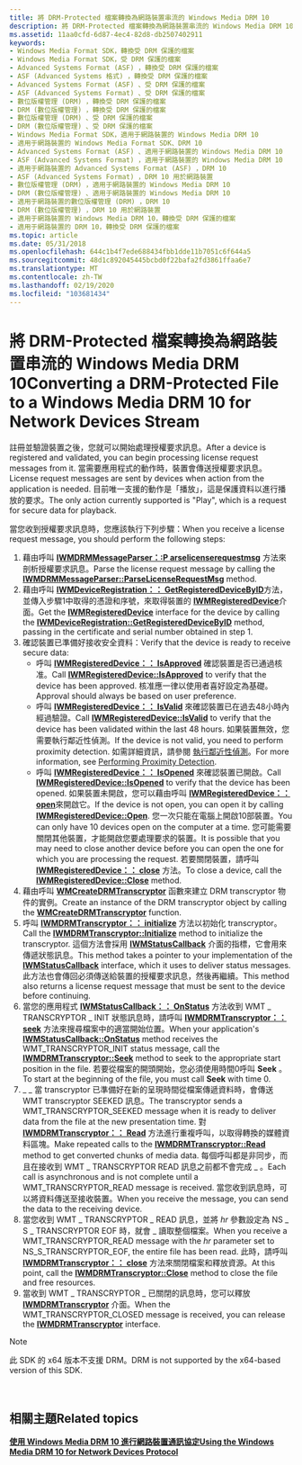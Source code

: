 ```yaml
---
title: 將 DRM-Protected 檔案轉換為網路裝置串流的 Windows Media DRM 10
description: 將 DRM-Protected 檔案轉換為網路裝置串流的 Windows Media DRM 10
ms.assetid: 11aa0cfd-6d87-4ec4-82d8-db2507402911
keywords:
- Windows Media Format SDK，轉換受 DRM 保護的檔案
- Windows Media Format SDK，受 DRM 保護的檔案
- Advanced Systems Format (ASF) ，轉換受 DRM 保護的檔案
- ASF (Advanced Systems 格式) ，轉換受 DRM 保護的檔案
- Advanced Systems Format (ASF) 、受 DRM 保護的檔案
- ASF (Advanced Systems Format) 、受 DRM 保護的檔案
- 數位版權管理 (DRM) ，轉換受 DRM 保護的檔案
- DRM (數位版權管理) ，轉換受 DRM 保護的檔案
- 數位版權管理 (DRM) 、受 DRM 保護的檔案
- DRM (數位版權管理) 、受 DRM 保護的檔案
- Windows Media Format SDK，適用于網路裝置的 Windows Media DRM 10
- 適用于網路裝置的 Windows Media Format SDK、DRM 10
- Advanced Systems Format (ASF) 、適用于網路裝置的 Windows Media DRM 10
- ASF (Advanced Systems Format) ，適用于網路裝置的 Windows Media DRM 10
- 適用于網路裝置的 Advanced Systems Format (ASF) ，DRM 10
- ASF (Advanced Systems Format) ，DRM 10 用於網路裝置
- 數位版權管理 (DRM) ，適用于網路裝置的 Windows Media DRM 10
- DRM (數位版權管理) 、適用于網路裝置的 Windows Media DRM 10
- 適用于網路裝置的數位版權管理 (DRM) ，DRM 10
- DRM (數位版權管理) ，DRM 10 用於網路裝置
- 適用于網路裝置的 Windows Media DRM 10，轉換受 DRM 保護的檔案
- 適用于網路裝置的 DRM 10，轉換受 DRM 保護的檔案
ms.topic: article
ms.date: 05/31/2018
ms.openlocfilehash: 644c1b4f7ede688434fbb1dde11b7051c6f644a5
ms.sourcegitcommit: 48d1c892045445bcbd0f22bafa2fd3861ffaa6e7
ms.translationtype: MT
ms.contentlocale: zh-TW
ms.lasthandoff: 02/19/2020
ms.locfileid: "103681434"
---
```

# <a name="converting-a-drm-protected-file-to-a-windows-media-drm-10-for-network-devices-stream"></a><span data-ttu-id="92314-125">將 DRM-Protected 檔案轉換為網路裝置串流的 Windows Media DRM 10</span><span class="sxs-lookup"><span data-stu-id="92314-125">Converting a DRM-Protected File to a Windows Media DRM 10 for Network Devices Stream</span></span>

<span data-ttu-id="92314-126">註冊並驗證裝置之後，您就可以開始處理授權要求訊息。</span><span class="sxs-lookup"><span data-stu-id="92314-126">After a device is registered and validated, you can begin processing license request messages from it.</span></span> <span data-ttu-id="92314-127">當需要應用程式的動作時，裝置會傳送授權要求訊息。</span><span class="sxs-lookup"><span data-stu-id="92314-127">License request messages are sent by devices when action from the application is needed.</span></span> <span data-ttu-id="92314-128">目前唯一支援的動作是「播放」，這是保護資料以進行播放的要求。</span><span class="sxs-lookup"><span data-stu-id="92314-128">The only action currently supported is "Play", which is a request for secure data for playback.</span></span>

<span data-ttu-id="92314-129">當您收到授權要求訊息時，您應該執行下列步驟：</span><span class="sxs-lookup"><span data-stu-id="92314-129">When you receive a license request message, you should perform the following steps:</span></span>

1.  <span data-ttu-id="92314-130">藉由呼叫 [**IWMDRMMessageParser：:P arselicenserequestmsg**](/previous-versions/windows/desktop/api/Wmsdkidl/nf-wmsdkidl-iwmdrmmessageparser-parselicenserequestmsg) 方法來剖析授權要求訊息。</span><span class="sxs-lookup"><span data-stu-id="92314-130">Parse the license request message by calling the [**IWMDRMMessageParser::ParseLicenseRequestMsg**](/previous-versions/windows/desktop/api/Wmsdkidl/nf-wmsdkidl-iwmdrmmessageparser-parselicenserequestmsg) method.</span></span>
2.  <span data-ttu-id="92314-131">藉由呼叫 [**IWMDeviceRegistration：： GetRegisteredDeviceByID**](/previous-versions/windows/desktop/api/Wmsdkidl/nf-wmsdkidl-iwmdeviceregistration-getregistereddevicebyid)方法，並傳入步驟1中取得的憑證和序號，來取得裝置的 [**IWMRegisteredDevice**](/previous-versions/windows/desktop/api/wmsdkidl/nn-wmsdkidl-iwmregistereddevice)介面。</span><span class="sxs-lookup"><span data-stu-id="92314-131">Get the [**IWMRegisteredDevice**](/previous-versions/windows/desktop/api/wmsdkidl/nn-wmsdkidl-iwmregistereddevice) interface for the device by calling the [**IWMDeviceRegistration::GetRegisteredDeviceByID**](/previous-versions/windows/desktop/api/Wmsdkidl/nf-wmsdkidl-iwmdeviceregistration-getregistereddevicebyid) method, passing in the certificate and serial number obtained in step 1.</span></span>
3.  <span data-ttu-id="92314-132">確認裝置已準備好接收安全資料：</span><span class="sxs-lookup"><span data-stu-id="92314-132">Verify that the device is ready to receive secure data:</span></span>
    -   <span data-ttu-id="92314-133">呼叫 [**IWMRegisteredDevice：： IsApproved**](/previous-versions/windows/desktop/api/Wmsdkidl/nf-wmsdkidl-iwmregistereddevice-isapproved) 確認裝置是否已通過核准。</span><span class="sxs-lookup"><span data-stu-id="92314-133">Call [**IWMRegisteredDevice::IsApproved**](/previous-versions/windows/desktop/api/Wmsdkidl/nf-wmsdkidl-iwmregistereddevice-isapproved) to verify that the device has been approved.</span></span> <span data-ttu-id="92314-134">核准應一律以使用者喜好設定為基礎。</span><span class="sxs-lookup"><span data-stu-id="92314-134">Approval should always be based on user preference.</span></span>
    -   <span data-ttu-id="92314-135">呼叫 [**IWMRegisteredDevice：： IsValid**](/previous-versions/windows/desktop/api/Wmsdkidl/nf-wmsdkidl-iwmregistereddevice-isvalid) 來確認裝置已在過去48小時內經過驗證。</span><span class="sxs-lookup"><span data-stu-id="92314-135">Call [**IWMRegisteredDevice::IsValid**](/previous-versions/windows/desktop/api/Wmsdkidl/nf-wmsdkidl-iwmregistereddevice-isvalid) to verify that the device has been validated within the last 48 hours.</span></span> <span data-ttu-id="92314-136">如果裝置無效，您需要執行鄰近性偵測。</span><span class="sxs-lookup"><span data-stu-id="92314-136">If the device is not valid, you need to perform proximity detection.</span></span> <span data-ttu-id="92314-137">如需詳細資訊，請參閱 [執行鄰近性偵測](performing-proximity-detection.md)。</span><span class="sxs-lookup"><span data-stu-id="92314-137">For more information, see [Performing Proximity Detection](performing-proximity-detection.md).</span></span>
    -   <span data-ttu-id="92314-138">呼叫 [**IWMRegisteredDevice：： IsOpened**](/previous-versions/windows/desktop/api/Wmsdkidl/nf-wmsdkidl-iwmregistereddevice-isopened) 來確認裝置已開啟。</span><span class="sxs-lookup"><span data-stu-id="92314-138">Call [**IWMRegisteredDevice::IsOpened**](/previous-versions/windows/desktop/api/Wmsdkidl/nf-wmsdkidl-iwmregistereddevice-isopened) to verify that the device has been opened.</span></span> <span data-ttu-id="92314-139">如果裝置未開啟，您可以藉由呼叫 [**IWMRegisteredDevice：： open**](/previous-versions/windows/desktop/api/Wmsdkidl/nf-wmsdkidl-iwmregistereddevice-open)來開啟它。</span><span class="sxs-lookup"><span data-stu-id="92314-139">If the device is not open, you can open it by calling [**IWMRegisteredDevice::Open**](/previous-versions/windows/desktop/api/Wmsdkidl/nf-wmsdkidl-iwmregistereddevice-open).</span></span> <span data-ttu-id="92314-140">您一次只能在電腦上開啟10部裝置。</span><span class="sxs-lookup"><span data-stu-id="92314-140">You can only have 10 devices open on the computer at a time.</span></span> <span data-ttu-id="92314-141">您可能需要關閉其他裝置，才能開啟您要處理要求的裝置。</span><span class="sxs-lookup"><span data-stu-id="92314-141">It is possible that you may need to close another device before you can open the one for which you are processing the request.</span></span> <span data-ttu-id="92314-142">若要關閉裝置，請呼叫 [**IWMRegisteredDevice：： close**](/previous-versions/windows/desktop/api/Wmsdkidl/nf-wmsdkidl-iwmregistereddevice-close) 方法。</span><span class="sxs-lookup"><span data-stu-id="92314-142">To close a device, call the [**IWMRegisteredDevice::Close**](/previous-versions/windows/desktop/api/Wmsdkidl/nf-wmsdkidl-iwmregistereddevice-close) method.</span></span>
4.  <span data-ttu-id="92314-143">藉由呼叫 [**WMCreateDRMTranscryptor**](/previous-versions/windows/desktop/api/Wmsdkidl/nf-wmsdkidl-wmcreatedrmtranscryptor) 函數來建立 DRM transcryptor 物件的實例。</span><span class="sxs-lookup"><span data-stu-id="92314-143">Create an instance of the DRM transcryptor object by calling the [**WMCreateDRMTranscryptor**](/previous-versions/windows/desktop/api/Wmsdkidl/nf-wmsdkidl-wmcreatedrmtranscryptor) function.</span></span>
5.  <span data-ttu-id="92314-144">呼叫 [**IWMDRMTranscryptor：： initialize**](/previous-versions/windows/desktop/api/Wmsdkidl/nf-wmsdkidl-iwmdrmtranscryptor-initialize) 方法以初始化 transcryptor。</span><span class="sxs-lookup"><span data-stu-id="92314-144">Call the [**IWMDRMTranscryptor::Initialize**](/previous-versions/windows/desktop/api/Wmsdkidl/nf-wmsdkidl-iwmdrmtranscryptor-initialize) method to initialize the transcryptor.</span></span> <span data-ttu-id="92314-145">這個方法會採用 [**IWMStatusCallback**](/previous-versions/windows/desktop/api/wmsdkidl/nn-wmsdkidl-iwmstatuscallback) 介面的指標，它會用來傳遞狀態訊息。</span><span class="sxs-lookup"><span data-stu-id="92314-145">This method takes a pointer to your implementation of the [**IWMStatusCallback**](/previous-versions/windows/desktop/api/wmsdkidl/nn-wmsdkidl-iwmstatuscallback) interface, which it uses to deliver status messages.</span></span> <span data-ttu-id="92314-146">此方法也會傳回必須傳送給裝置的授權要求訊息，然後再繼續。</span><span class="sxs-lookup"><span data-stu-id="92314-146">This method also returns a license request message that must be sent to the device before continuing.</span></span>
6.  <span data-ttu-id="92314-147">當您的應用程式 [**IWMStatusCallback：： OnStatus**](/previous-versions/windows/desktop/api/Wmsdkidl/nf-wmsdkidl-iwmstatuscallback-onstatus) 方法收到 WMT \_ TRANSCRYPTOR \_ INIT 狀態訊息時，請呼叫 [**IWMDRMTranscryptor：： seek**](/previous-versions/windows/desktop/api/Wmsdkidl/nf-wmsdkidl-iwmdrmtranscryptor-seek) 方法來搜尋檔案中的適當開始位置。</span><span class="sxs-lookup"><span data-stu-id="92314-147">When your application's [**IWMStatusCallback::OnStatus**](/previous-versions/windows/desktop/api/Wmsdkidl/nf-wmsdkidl-iwmstatuscallback-onstatus) method receives the WMT\_TRANSCRYPTOR\_INIT status message, call the [**IWMDRMTranscryptor::Seek**](/previous-versions/windows/desktop/api/Wmsdkidl/nf-wmsdkidl-iwmdrmtranscryptor-seek) method to seek to the appropriate start position in the file.</span></span> <span data-ttu-id="92314-148">若要從檔案的開頭開始，您必須使用時間0呼叫 **Seek** 。</span><span class="sxs-lookup"><span data-stu-id="92314-148">To start at the beginning of the file, you must call **Seek** with time 0.</span></span>
7.  <span data-ttu-id="92314-149">\_ \_ 當 transcryptor 已準備好在新的呈現時間從檔案傳遞資料時，會傳送 WMT transcryptor SEEKED 訊息。</span><span class="sxs-lookup"><span data-stu-id="92314-149">The transcryptor sends a WMT\_TRANSCRYPTOR\_SEEKED message when it is ready to deliver data from the file at the new presentation time.</span></span> <span data-ttu-id="92314-150">對 [**IWMDRMTranscryptor：： Read**](/previous-versions/windows/desktop/api/Wmsdkidl/nf-wmsdkidl-iwmdrmtranscryptor-read) 方法進行重複呼叫，以取得轉換的媒體資料區塊。</span><span class="sxs-lookup"><span data-stu-id="92314-150">Make repeated calls to the [**IWMDRMTranscryptor::Read**](/previous-versions/windows/desktop/api/Wmsdkidl/nf-wmsdkidl-iwmdrmtranscryptor-read) method to get converted chunks of media data.</span></span> <span data-ttu-id="92314-151">每個呼叫都是非同步，而且在接收到 WMT \_ TRANSCRYPTOR READ 訊息之前都不會完成 \_ 。</span><span class="sxs-lookup"><span data-stu-id="92314-151">Each call is asynchronous and is not complete until a WMT\_TRANSCRYPTOR\_READ message is received.</span></span> <span data-ttu-id="92314-152">當您收到訊息時，可以將資料傳送至接收裝置。</span><span class="sxs-lookup"><span data-stu-id="92314-152">When you receive the message, you can send the data to the receiving device.</span></span>
8.  <span data-ttu-id="92314-153">當您收到 WMT \_ TRANSCRYPTOR \_ READ 訊息，並將 *hr* 參數設定為 NS \_ S \_ TRANSCRYPTOR EOF 時，就會 \_ 讀取整個檔案。</span><span class="sxs-lookup"><span data-stu-id="92314-153">When you receive a WMT\_TRANSCRYPTOR\_READ message with the *hr* parameter set to NS\_S\_TRANSCRYPTOR\_EOF, the entire file has been read.</span></span> <span data-ttu-id="92314-154">此時，請呼叫 [**IWMDRMTranscryptor：： close**](/previous-versions/windows/desktop/api/Wmsdkidl/nf-wmsdkidl-iwmdrmtranscryptor-close) 方法來關閉檔案和釋放資源。</span><span class="sxs-lookup"><span data-stu-id="92314-154">At this point, call the [**IWMDRMTranscryptor::Close**](/previous-versions/windows/desktop/api/Wmsdkidl/nf-wmsdkidl-iwmdrmtranscryptor-close) method to close the file and free resources.</span></span>
9.  <span data-ttu-id="92314-155">當收到 WMT \_ TRANSCRYPTOR \_ 已關閉的訊息時，您可以釋放 [**IWMDRMTranscryptor**](/previous-versions/windows/desktop/api/wmsdkidl/nn-wmsdkidl-iwmdrmtranscryptor) 介面。</span><span class="sxs-lookup"><span data-stu-id="92314-155">When the WMT\_TRANSCRYPTOR\_CLOSED message is received, you can release the [**IWMDRMTranscryptor**](/previous-versions/windows/desktop/api/wmsdkidl/nn-wmsdkidl-iwmdrmtranscryptor) interface.</span></span>

> [!Note]  
> <span data-ttu-id="92314-156">此 SDK 的 x64 版本不支援 DRM。</span><span class="sxs-lookup"><span data-stu-id="92314-156">DRM is not supported by the x64-based version of this SDK.</span></span>

 

## <a name="related-topics"></a><span data-ttu-id="92314-157">相關主題</span><span class="sxs-lookup"><span data-stu-id="92314-157">Related topics</span></span>

<dl> <dt>

[<span data-ttu-id="92314-158">**使用 Windows Media DRM 10 進行網路裝置通訊協定**</span><span class="sxs-lookup"><span data-stu-id="92314-158">**Using the Windows Media DRM 10 for Network Devices Protocol**</span></span>](using-the-windows-media-drm-10-for-network-devices-protocol.md)
</dt> </dl>

 

 




